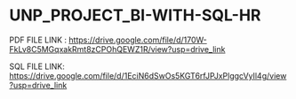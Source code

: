 # UNP_PROJECT_BI-WITH-SQL-HR








PDF FILE LINK : https://drive.google.com/file/d/170W-FkLv8C5MGqxakRmt8zCPOhQEWZ1R/view?usp=drive_link

SQL FILE LINK: https://drive.google.com/file/d/1EciN6dSwOs5KGT6rfJPJxPlggcVyIl4g/view?usp=drive_link
